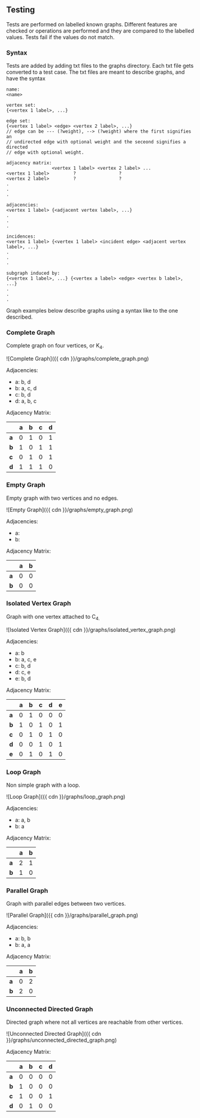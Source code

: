 ## Testing

Tests are performed on labelled known graphs. Different features are checked or
operations are performed and they are compared to the labelled values. Tests
fail if the values do not match.

### Syntax

Tests are added by adding txt files to the graphs directory. Each txt file gets
converted to a test case. The txt files are meant to describe graphs, and have
the syntax

```
name:
<name>

vertex set:
{<vertex 1 label>, ...}

edge set:
{<vertex 1 label> <edge> <vertex 2 label>, ...}
// edge can be --- (?weight), --> (?weight) where the first signifies an
// undirected edge with optional weight and the seceond signifies a directed
// edge with optional weight.

adjacency matrix:
                 <vertex 1 label> <vertex 2 label> ...
<vertex 1 label>         ?                ?
<vertex 2 label>         ?                ?
.
.
.

adjacencies:
<vertex 1 label> {<adjacent vertex label>, ...}
.
.
.

incidences:
<vertex 1 label> {<vertex 1 label> <incident edge> <adjacent vertex label>, ...}
.
.
.

subgraph induced by:
{<vertex 1 label>, ...} {<vertex a label> <edge> <vertex b label>, ...}
.
.
.

```

Graph examples below describe graphs using a syntax like to the one described.

### Complete Graph

Complete graph on four vertices, or K<sub>4</sub>.

![Complete Graph]({{ cdn }}/graphs/complete_graph.png)

Adjacencies:

* a: b, d
* b: a, c, d
* c: b, d
* d: a, b, c

Adjacency Matrix:

|        |  a  |  b  |  c  |  d  |
|  ---   | --- | --- | --- | --- |
|<b>a</b>|  0  |  1  |  0  |  1  |
|<b>b</b>|  1  |  0  |  1  |  1  |
|<b>c</b>|  0  |  1  |  0  |  1  |
|<b>d</b>|  1  |  1  |  1  |  0  |

### Empty Graph

Empty graph with two vertices and no edges.

![Empty Graph]({{ cdn }}/graphs/empty_graph.png)

Adjacencies:

* a:
* b:

Adjacency Matrix:

|        |  a  |  b  |
|  ---   | --- | --- |
|<b>a</b>|  0  |  0  |
|<b>b</b>|  0  |  0  |

### Isolated Vertex Graph

Graph with one vertex attached to C<sub>4.

![Isolated Vertex Graph]({{ cdn }}/graphs/isolated_vertex_graph.png)

Adjacencies:

* a: b
* b: a, c, e
* c: b, d
* d: c, e
* e: b, d

Adjacency Matrix:

|        |  a  |  b  |  c  |  d  |  e  |
|  ---   | --- | --- | --- | --- | --- |
|<b>a</b>|  0  |  1  |  0  |  0  |  0  |
|<b>b</b>|  1  |  0  |  1  |  0  |  1  |
|<b>c</b>|  0  |  1  |  0  |  1  |  0  |
|<b>d</b>|  0  |  0  |  1  |  0  |  1  |
|<b>e</b>|  0  |  1  |  0  |  1  |  0  |

### Loop Graph

Non simple graph with a loop.

![Loop Graph]({{ cdn }}/graphs/loop_graph.png)

Adjacencies:

* a: a, b
* b: a

Adjacency Matrix:

|        |  a  |  b  |
|  ---   | --- | --- |
|<b>a</b>|  2  |  1  |
|<b>b</b>|  1  |  0  |

### Parallel Graph

Graph with parallel edges between two vertices.

![Parallel Graph]({{ cdn }}/graphs/parallel_graph.png)

Adjacencies:

* a: b, b
* b: a, a

Adjacency Matrix:

|        |  a  |  b  |
|  ---   | --- | --- |
|<b>a</b>|  0  |  2  |
|<b>b</b>|  2  |  0  |

### Unconnected Directed Graph

Directed graph where not all vertices are reachable from other vertices.

![Unconnected Directed Graph]({{ cdn }}/graphs/unconnected_directed_graph.png)

Adjacency Matrix:

|        |  a  |  b  |  c  |  d  |
|  ---   | --- | --- | --- | --- |
|<b>a</b>|  0  |  0  |  0  |  0  |
|<b>b</b>|  1  |  0  |  0  |  0  |
|<b>c</b>|  1  |  0  |  0  |  1  |
|<b>d</b>|  0  |  1  |  0  |  0  |
